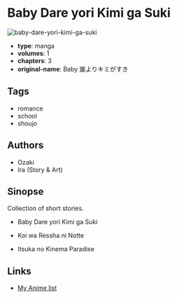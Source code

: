 # Baby Dare yori Kimi ga Suki

![baby-dare-yori-kimi-ga-suki](https://cdn.myanimelist.net/images/manga/3/28631.jpg)

-   **type**: manga
-   **volumes**: 1
-   **chapters**: 3
-   **original-name**: Baby 誰よりキミがすき

## Tags

-   romance
-   school
-   shoujo

## Authors

-   Ozaki
-   Ira (Story & Art)

## Sinopse

Collection of short stories.

-   Baby Dare yori Kimi ga Suki

-   Koi wa Ressha ni Notte

-   Itsuka no Kinema Paradise

## Links

-   [My Anime list](https://myanimelist.net/manga/18692/Baby_Dare_yori_Kimi_ga_Suki)

